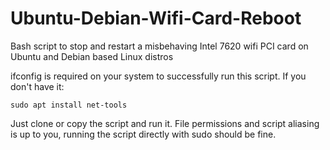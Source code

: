 # Ubuntu-Debian-Wifi-Card-Reboot
Bash script to stop and restart a misbehaving Intel 7620 wifi PCI card on Ubuntu and Debian based Linux distros 

ifconfig is required on your system to successfully run this script. If you don't have it:

```sudo apt install net-tools```

Just clone or copy the script and run it. File permissions and script aliasing is up to you, running the script directly with sudo should be fine.


